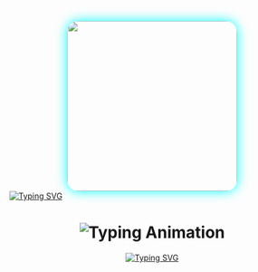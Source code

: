 <div align="center">
  <img src="https://i.ibb.co/fLM6Lm8/shaban-md.jpg" width="300" style="border-radius: 20px; box-shadow: 0 0 20px #00ffff;"/>
</div>
<a href="https://git.io/typing-svg"><img src="https://readme-typing-svg.demolab.com?font=Black+Ops+One&size=100&pause=1000&color=ff0000&center=true&width=1000&height=200&lines=HAPPY;GIRLFRIEND'S;DAY;TO+ALL;GIRLS;CELEBRATING+ON;THESE+DAY" alt="Typing SVG" /></a>
  
<div align="center">

<h1 align="center">
  <img src="https://readme-typing-svg.herokuapp.com?font=Fira+Code&size=30&duration=6000&color=00FF00&background=000000&center=true&vCenter=true&width=600&lines=💕💕💕Happy+Girlfriend;Day+to+the;love+of+my;life+You+re;the+sunshine;that+brightens;up+my;day;You+re+not;just+my+girlfriend;you+re;my+best+friend;partner;in+crime;and+soulmate;Love+you;more+than+words;can+say;I+m;so+grateful;to;have+you;by+my+side;here+s;to+many+more;adventures+together;happy+Girlfriend;Day+You+re;the+reason;my+heart;beats+faster;my+smile;grows+wider;and+my;life+feels;more+meaningful;Love+you;In+a+world;full+of:people+you+re;the+one+I;want+to;spend+forever;with;Happy+Girlfriend+Day;my+love" alt="Typing Animation">
</h1>
 <a href="https://git.io/typing-svg"><img src="https://readme-typin-svg.demolab.com?font=Black+Ops+One&size=70&pause=500&color=8A2BE2&center=true&width=1150&height=200&wishes+from;sir+bravin" alt="Typing SVG" /></a>
  </div>
